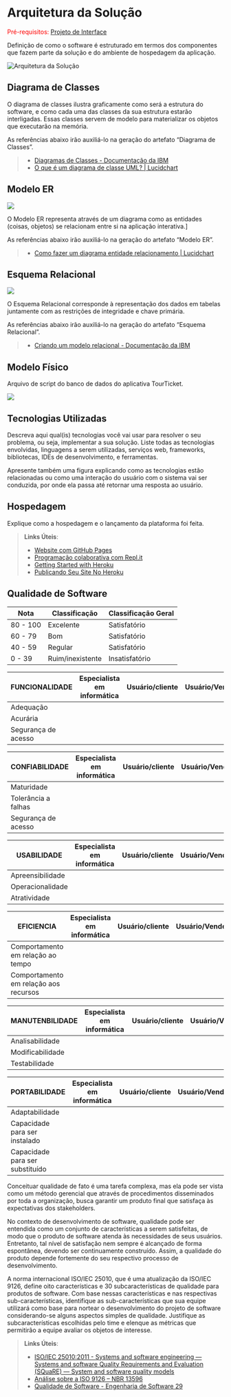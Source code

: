 # Arquitetura da Solução

<span style="color:red">Pré-requisitos: <a href="3-Projeto de Interface.md"> Projeto de Interface</a></span>

Definição de como o software é estruturado em termos dos componentes que fazem parte da solução e do ambiente de hospedagem da aplicação.

![Arquitetura da Solução](img/02-mob-arch.png)

## Diagrama de Classes

O diagrama de classes ilustra graficamente como será a estrutura do software, e como cada uma das classes da sua estrutura estarão interligadas. Essas classes servem de modelo para materializar os objetos que executarão na memória.

As referências abaixo irão auxiliá-lo na geração do artefato “Diagrama de Classes”.

> - [Diagramas de Classes - Documentação da IBM](https://www.ibm.com/docs/pt-br/rational-soft-arch/9.6.1?topic=diagrams-class)
> - [O que é um diagrama de classe UML? | Lucidchart](https://www.lucidchart.com/pages/pt/o-que-e-diagrama-de-classe-uml)

## Modelo ER

<img src="img/merTourTicket.jpg">

O Modelo ER representa através de um diagrama como as entidades (coisas, objetos) se relacionam entre si na aplicação interativa.]

As referências abaixo irão auxiliá-lo na geração do artefato “Modelo ER”.

> - [Como fazer um diagrama entidade relacionamento | Lucidchart](https://www.lucidchart.com/pages/pt/como-fazer-um-diagrama-entidade-relacionamento)

## Esquema Relacional

<img src="img/drTourTicket.jpg">

O Esquema Relacional corresponde à representação dos dados em tabelas juntamente com as restrições de integridade e chave primária.
 
As referências abaixo irão auxiliá-lo na geração do artefato “Esquema Relacional”.

> - [Criando um modelo relacional - Documentação da IBM](https://www.ibm.com/docs/pt-br/cognos-analytics/10.2.2?topic=designer-creating-relational-model)

## Modelo Físico

Arquivo de script do banco de dados do aplicativa TourTicket.

<img src="img/imgScriptBancoTourTicket.jpg">

## Tecnologias Utilizadas

Descreva aqui qual(is) tecnologias você vai usar para resolver o seu problema, ou seja, implementar a sua solução. Liste todas as tecnologias envolvidas, linguagens a serem utilizadas, serviços web, frameworks, bibliotecas, IDEs de desenvolvimento, e ferramentas.

Apresente também uma figura explicando como as tecnologias estão relacionadas ou como uma interação do usuário com o sistema vai ser conduzida, por onde ela passa até retornar uma resposta ao usuário.

## Hospedagem

Explique como a hospedagem e o lançamento da plataforma foi feita.

> **Links Úteis**:
>
> - [Website com GitHub Pages](https://pages.github.com/)
> - [Programação colaborativa com Repl.it](https://repl.it/)
> - [Getting Started with Heroku](https://devcenter.heroku.com/start)
> - [Publicando Seu Site No Heroku](http://pythonclub.com.br/publicando-seu-hello-world-no-heroku.html)

## Qualidade de Software

| Nota          | Classificação               | Classificação Geral  |
|---------------|-----------------------------|----------------------|
| 80 - 100      | Excelente                   | Satisfatório         |
| 60 - 79       | Bom                         | Satisfatório         |
| 40 - 59       | Regular                     | Satisfatório         |
| 0  - 39       | Ruim/inexistente            | Insatisfatório       |

| FUNCIONALIDADE | Especialista em informática | Usuário/cliente | Usuário/Vendedor |
|----------------|-----------------------------|-----------------|------------------|
| Adequação | | | |
| Acurária | | | |
| Segurança de acesso | | | |
 
| CONFIABILIDADE | Especialista em informática | Usuário/cliente | Usuário/Vendedor |
|----------------|-----------------------------|-----------------|------------------|
| Maturidade | | | |
| Tolerância a falhas | | | |
| Segurança de acesso | | | |
 
| USABILIDADE | Especialista em informática | Usuário/cliente | Usuário/Vendedor |
|-------------|-----------------------------|-----------------|------------------|
| Apreensibilidade | | | |
| Operacionalidade | | | |
| Atratividade | | | |
 
| EFICIENCIA | Especialista em informática | Usuário/cliente | Usuário/Vendedor |
|------------|-----------------------------|-----------------|------------------|
| Comportamento em relação ao tempo | | | |
| Comportamento em relação aos recursos | | | |
 
| MANUTENBILIDADE | Especialista em informática | Usuário/cliente | Usuário/Vendedor |
|-----------------|-----------------------------|-----------------|------------------|
| Analisabilidade | | | |
| Modificabilidade | | | |
| Testabilidade | | | |
 
| PORTABILIDADE | Especialista em informática | Usuário/cliente | Usuário/Vendedor |
|---------------|-----------------------------|-----------------|------------------|
| Adaptabilidade | | | |
| Capacidade para ser instalado | | | |
| Capacidade para ser substituído | | | |

Conceituar qualidade de fato é uma tarefa complexa, mas ela pode ser vista como um método gerencial que através de procedimentos disseminados por toda a organização, busca garantir um produto final que satisfaça às expectativas dos stakeholders.

No contexto de desenvolvimento de software, qualidade pode ser entendida como um conjunto de características a serem satisfeitas, de modo que o produto de software atenda às necessidades de seus usuários. Entretanto, tal nível de satisfação nem sempre é alcançado de forma espontânea, devendo ser continuamente construído. Assim, a qualidade do produto depende fortemente do seu respectivo processo de desenvolvimento.

A norma internacional ISO/IEC 25010, que é uma atualização da ISO/IEC 9126, define oito características e 30 subcaracterísticas de qualidade para produtos de software.
Com base nessas características e nas respectivas sub-características, identifique as sub-características que sua equipe utilizará como base para nortear o desenvolvimento do projeto de software considerando-se alguns aspectos simples de qualidade. Justifique as subcaracterísticas escolhidas pelo time e elenque as métricas que permitirão a equipe avaliar os objetos de interesse.

> **Links Úteis**:
>
> - [ISO/IEC 25010:2011 - Systems and software engineering — Systems and software Quality Requirements and Evaluation (SQuaRE) — System and software quality models](https://www.iso.org/standard/35733.html/)
> - [Análise sobre a ISO 9126 – NBR 13596](https://www.tiespecialistas.com.br/analise-sobre-iso-9126-nbr-13596/)
> - [Qualidade de Software - Engenharia de Software 29](https://www.devmedia.com.br/qualidade-de-software-engenharia-de-software-29/18209/)
